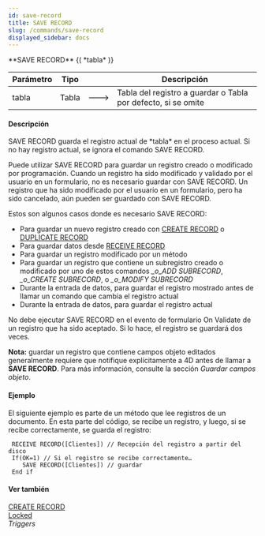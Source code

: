 ```yaml
---
id: save-record
title: SAVE RECORD
slug: /commands/save-record
displayed_sidebar: docs
---
```


<!--REF #_command_.SAVE RECORD.Syntax-->**SAVE RECORD** {( *tabla* )}<!-- END REF-->
<!--REF #_command_.SAVE RECORD.Params-->
| Parámetro | Tipo |  | Descripción |
| --- | --- | --- | --- |
| tabla | Tabla | &#x1F852; | Tabla del registro a guardar o Tabla por defecto, si se omite |

<!-- END REF-->

#### Descripción 

<!--REF #_command_.SAVE RECORD.Summary-->SAVE RECORD guarda el registro actual de *tabla* en el proceso actual.<!-- END REF--> Si no hay registro actual, se ignora el comando SAVE RECORD. 

Puede utilizar SAVE RECORD para guardar un registro creado o modificado por programación. Cuando un registro ha sido modificado y validado por el usuario en un formulario, no es necesario guardar con SAVE RECORD. Un registro que ha sido modificado por el usuario en un formulario, pero ha sido cancelado, aún pueden ser guardado con SAVE RECORD.

Estos son algunos casos donde es necesario SAVE RECORD:

* Para guardar un nuevo registro creado con [CREATE RECORD](create-record.md) o [DUPLICATE RECORD](duplicate-record.md)
* Para guardar datos desde [RECEIVE RECORD](receive-record.md)
* Para guardar un registro modificado por un método
* Para guardar un registro que contiene un subregistro creado o modificado por uno de estos comandos *\_o\_ADD SUBRECORD*, *\_o\_CREATE SUBRECORD*, o *\_o\_MODIFY SUBRECORD*
* Durante la entrada de datos, para guardar el registro mostrado antes de llamar un comando que cambia el registro actual
* Durante la entrada de datos, para guardar el registro actual

No debe ejecutar SAVE RECORD en el evento de formulario On Validate de un registro que ha sido aceptado. Si lo hace, el registro se guardará dos veces.

**Nota:** guardar un registro que contiene campos objeto editados generalmente requiere que notifique explícitamente a 4D antes de llamar a **SAVE RECORD**. Para más información, consulte la sección *Guardar campos objeto*. 

#### Ejemplo 

El siguiente ejemplo es parte de un método que lee registros de un documento. En esta parte del código, se recibe un registro, y luego, si se recibe correctamente, se guarda el registro:

```4d
 RECEIVE RECORD([Clientes]) // Recepción del registro a partir del disco
 If(OK=1) // Si el registro se recibe correctamente…
    SAVE RECORD([Clientes]) // guardar
 End if
```

#### Ver también 

[CREATE RECORD](create-record.md)  
[Locked](locked.md)  
*Triggers*  
